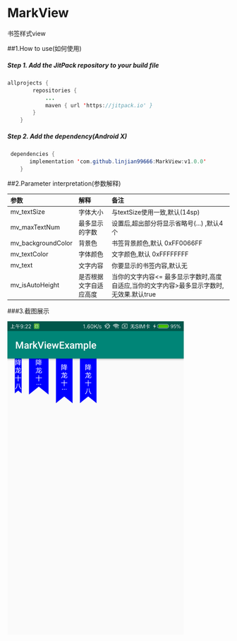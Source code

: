 # MarkView
书签样式view

##1.How to use(如何使用)

##### Step 1. Add the JitPack repository to your build file

```java
allprojects {
    	repositories {
			...
			maven { url 'https://jitpack.io' }
		}
	}
```
##### Step 2. Add the dependency(Android X)
  
```java
 dependencies {
	   implementation 'com.github.linjian99666:MarkView:v1.0.0'
	}
```

##2.Parameter interpretation(参数解释)

|    参数     |   解释    |    备注   |
| :-------- | :--------| :----- |
| mv_textSize  | 字体大小 |  与textSize使用一致,默认(14sp)   |
| mv_maxTextNum |   最多显示的字数 |  设置后,超出部分将显示省略号(...) ,默认4个 |
| mv_backgroundColor |    背景色 | 书签背景颜色,默认 0xFF0066FF  |
| mv_textColor      |    字体颜色| 文字颜色,默认 0xFFFFFFFF  |
| mv_text      |   文字内容 | 你要显示的书签内容,默认无  |
| mv_isAutoHeight      |   是否根据文字自适应高度 |  当你的文字内容<= 最多显示字数时,高度自适应,当你的文字内容>最多显示字数时,无效果.默认true |

###3.截图展示
<div>
<img src="/screenshots/Screenshot_2019-10-25-09-22-56-150_com.test.markviewexample.png" width="400px"</img> 
</div>
